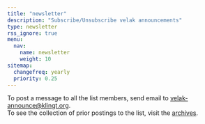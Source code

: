 ```yaml
---
title: "newsletter"
description: "Subscribe/Unsubscribe velak announcements"
type: newsletter
rss_ignore: true
menu:
  nav:
    name: newsletter
    weight: 10
sitemap:
  changefreq: yearly
  priority: 0.25
---
```

To post a message to all the list members, send email to velak-announce@klingt.org.  
To see the collection of prior postings to the list, visit the [archives](http://klingt.org/pipermail/velak-announce/).
